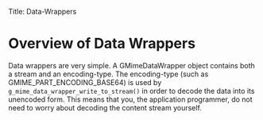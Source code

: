Title: Data-Wrappers

# Overview of Data Wrappers
Data wrappers are very simple. A GMimeDataWrapper object contains both a stream
and an encoding-type. The encoding-type (such as GMIME\_PART\_ENCODING\_BASE64)
is used by `g_mime_data_wrapper_write_to_stream()` in order to decode the data
into its unencoded form. This means that you, the application programmer, do
not need to worry about decoding the content stream yourself.
